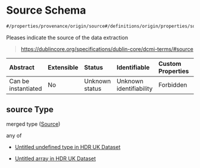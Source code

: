 # Source Schema

```txt
#/properties/provenance/origin/source#/definitions/origin/properties/source
```

Pleases indicate the source of the data extraction

> <https://dublincore.org/specifications/dublin-core/dcmi-terms/#source>

| Abstract            | Extensible | Status         | Identifiable            | Custom Properties | Additional Properties | Access Restrictions | Defined In                                                                                        |
| :------------------ | :--------- | :------------- | :---------------------- | :---------------- | :-------------------- | :------------------ | :------------------------------------------------------------------------------------------------ |
| Can be instantiated | No         | Unknown status | Unknown identifiability | Forbidden         | Allowed               | none                | [dataset.schema.json*](../../../schema/dataset/latest/dataset.schema.json "open original schema") |

## source Type

merged type ([Source](dataset-definitions-origin-properties-source.md))

any of

*   [Untitled undefined type in HDR UK Dataset](dataset-definitions-origin-properties-source-anyof-0.md "check type definition")

*   [Untitled array in HDR UK Dataset](dataset-definitions-origin-properties-source-anyof-1.md "check type definition")

